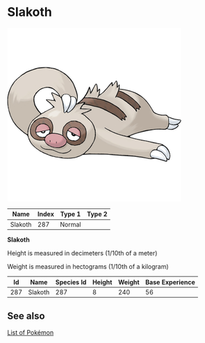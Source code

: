 # Slakoth


![Slakoth](images/287.png)

| **Name** | **Index** | **Type 1** | **Type 2** |
|----|----|----|----|
| Slakoth | 287 | Normal  |  |

**Slakoth** 


Height is measured in decimeters (1/10th of a meter)

Weight is measured in hectograms (1/10th of a kilogram)

| **Id** | **Name** | **Species Id** | **Height** | **Weight** | **Base Experience** |
|--------|----------|----------------|------------|------------|---------------------|
| 287 | Slakoth | 287 | 8 | 240 | 56 |


## See also

[List of Pokémon](../pokemon.md)
